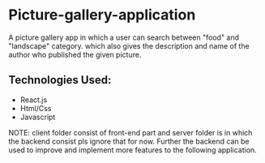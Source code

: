 # Picture-gallery-application

A picture gallery app in which a user can search between "food" and "landscape" category.
which also gives the description and name of the author who published the given picture.

## Technologies Used:

- React.js
- Html/Css
- Javascript

NOTE: client folder consist of front-end part and server folder is in which the backend consist pls ignore that for now. Further the backend can be used to improve and implement more features to the following application.
